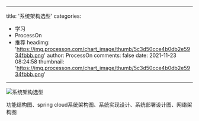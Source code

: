 
---
title: '系统架构选型'
categories: 
 - 学习
 - ProcessOn
 - 推荐
headimg: 'https://img.processon.com/chart_image/thumb/5c3d50cce4b0db2e5934fbbb.png'
author: ProcessOn
comments: false
date: 2021-11-23 08:24:58
thumbnail: 'https://img.processon.com/chart_image/thumb/5c3d50cce4b0db2e5934fbbb.png'
---

<div>   
<img class="thumb" alt="系统架构选型" src="https://img.processon.com/chart_image/thumb/5c3d50cce4b0db2e5934fbbb.png" referrerpolicy="no-referrer">
<p>功能结构图、spring cloud系统架构图、系统实现设计、系统部署设计图、网络架构图</p>  
</div>
            